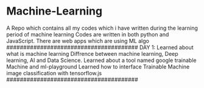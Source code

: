 # Machine-Learning
A Repo which contains all my codes which i have written during the learning period of machine learning
Codes are written in both python and JavaScript.
There are web apps which are using ML algo
#######################################
DAY 1: Learned about what is machine learning
       Diffrence between machine learning, Deep learning, AI and Data Science.
       Learned about a tool named google trainable Machine and ml-playground
       Learned how to interface Trainable Machine image classification with tensorflow.js
#######################################
